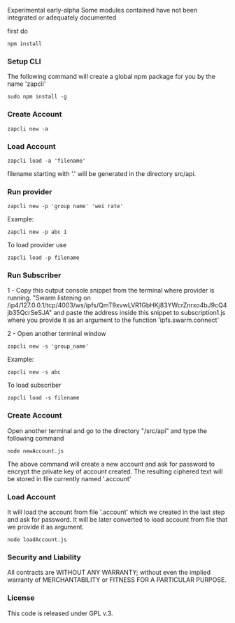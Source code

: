 Experimental early-alpha
Some modules contained have not been integrated or adequately documented

first do
```
npm install
```
### Setup CLI

The following command will create a global npm package for you by the name 'zapcli'
```
sudo npm install -g
```

### Create Account


```
zapcli new -a
```
### Load Account

```
zapcli load -a 'filename'
```
filename starting with '.' will be generated in the directory src/api.
### Run provider


```
zapcli new -p 'group name' 'wei rate'
```
Example:
```
zapcli new -p abc 1
```
To load provider use
```
zapcli load -p filename
```


### Run Subscriber

1 - Copy this output console snippet from the terminal where provider is running.
"Swarm listening on /ip4/127.0.0.1/tcp/4003/ws/ipfs/QmT9xvwLVR1GbHKj83YWcrZnrxo4bJ9cQ4jb35QcrSeSJA"
and paste the address inside this snippet to subscription1.js where you provide it as an argument to the function 'ipfs.swarm.connect'

2 - Open another terminal window

```
zapcli new -s 'group_name'
```
Example:

```
zapcli new -s abc
```
To load subscriber
```
zapcli load -s filename
```
### Create Account

Open another terminal and go to the directory "/src/api" and type the following command

```
node newAccount.js
```
The above command will create a new account and ask for password to encrypt the private key of account created. The resulting ciphered text will be stored in file currently named '.account'



### Load Account
It will load the account from file '.account' which we created in the last step and ask for password. It will be later converted to load account from file that we provide it as argument.
```
node loadAccount.js
```


### Security and Liability

All contracts are WITHOUT ANY WARRANTY; without even the implied warranty of MERCHANTABILITY or FITNESS FOR A PARTICULAR PURPOSE.

### License
This code is released under GPL v.3.
